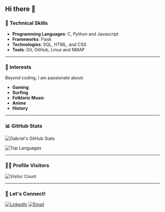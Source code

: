 ## Hi there 👋

### 🔧 **Technical Skills**

- **Programming Languages**: C, Python and Javascript
- **Frameworks**: Flask
- **Technologies**: SQL, HTML, and CSS
- **Tools**: Git, GitHub, Linux and NMAP

---

### 🎯 **Interests**

Beyond coding, I am passionate about:
- **Gaming**
- **Surfing**
- **Folkloric Music**
- **Anime**
- **History**

---

### 📊 **GitHub Stats**

![Gabriel's GitHub Stats](https://github-readme-stats.vercel.app/api?username=cvalverde96&show_icons=true&theme=radical)

![Top Languages](https://github-readme-stats.vercel.app/api/top-langs/?username=cvalverde96&layout=compact&theme=radical)

---

### 🕵️‍♂️ **Profile Visitors**

![Visitor Count](https://komarev.com/ghpvc/?username=cvalverde96&color=blue)

---

### 🤝 **Let's Connect!**
[![LinkedIn](https://img.shields.io/badge/LinkedIn-blue?style=flat&logo=linkedin)](www.linkedin.com/in/carlos-e-valverde)
[![Email](https://img.shields.io/badge/Email-red?style=flat&logo=gmail)](mailto:cvalverde96@gmail.com)
